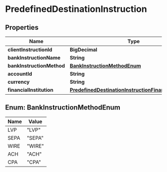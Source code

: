 

# PredefinedDestinationInstruction


## Properties

| Name | Type | Description | Notes |
|------------ | ------------- | ------------- | -------------|
|**clientInstructionId** | **BigDecimal** |  |  |
|**bankInstructionName** | **String** |  |  |
|**bankInstructionMethod** | [**BankInstructionMethodEnum**](#BankInstructionMethodEnum) |  |  |
|**accountId** | **String** |  |  |
|**currency** | **String** |  |  |
|**financialInstitution** | [**PredefinedDestinationInstructionFinancialInstitution**](PredefinedDestinationInstructionFinancialInstitution.md) |  |  [optional] |



## Enum: BankInstructionMethodEnum

| Name | Value |
|---- | -----|
| LVP | &quot;LVP&quot; |
| SEPA | &quot;SEPA&quot; |
| WIRE | &quot;WIRE&quot; |
| ACH | &quot;ACH&quot; |
| CPA | &quot;CPA&quot; |



